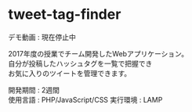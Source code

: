 # tweet-tag-finder
デモ動画 : 現在停止中

2017年度の授業でチーム開発したWebアプリケーション。  
自分が投稿したハッシュタグを一覧で把握でき  
お気に入りのツイートを管理できます。  

開発期間 : 2週間  
使用言語 : PHP/JavaScript/CSS
実行環境 : LAMP
